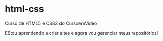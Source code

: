 # html-css
Curso de HTML5 e CSS3 do CursoemVideo

EStou aprendendo a criar sites e agora vou gerenciar meus repositórios!